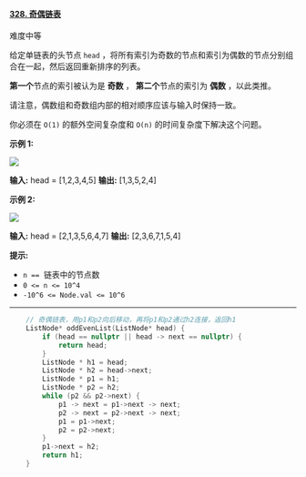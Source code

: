 #### [328. 奇偶链表](https://leetcode.cn/problems/odd-even-linked-list/)

难度中等

给定单链表的头节点 `head` ，将所有索引为奇数的节点和索引为偶数的节点分别组合在一起，然后返回重新排序的列表。

**第一个**节点的索引被认为是 **奇数** ， **第二个**节点的索引为 **偶数** ，以此类推。

请注意，偶数组和奇数组内部的相对顺序应该与输入时保持一致。

你必须在 `O(1)` 的额外空间复杂度和 `O(n)` 的时间复杂度下解决这个问题。

**示例 1:**

![](https://assets.leetcode.com/uploads/2021/03/10/oddeven-linked-list.jpg)

**输入:** head = [1,2,3,4,5]
**输出:** [1,3,5,2,4]

**示例 2:**

![](https://assets.leetcode.com/uploads/2021/03/10/oddeven2-linked-list.jpg)

**输入:** head = [2,1,3,5,6,4,7]
**输出:** [2,3,6,7,1,5,4]

**提示:**

-   `n ==`  链表中的节点数
-   `0 <= n <= 10^4`
-   `-10^6 <= Node.val <= 10^6`
-------
```cpp
    // 奇偶链表，用p1和p2向后移动，再将p1和p2通过h2连接，返回h1
    ListNode* oddEvenList(ListNode* head) {
        if (head == nullptr || head -> next == nullptr) {
            return head;
        }
        ListNode * h1 = head;
        ListNode * h2 = head->next;
        ListNode * p1 = h1;
        ListNode * p2 = h2;
        while (p2 && p2->next) {
            p1 -> next = p1->next -> next;
            p2 -> next = p2->next -> next;
            p1 = p1->next;
            p2 = p2->next;
        }
        p1->next = h2;
        return h1;
    }
```